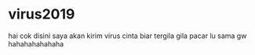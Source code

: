 # virus2019
hai cok disini saya akan kirim virus cinta biar tergila gila pacar lu sama gw hahahahahahaha
